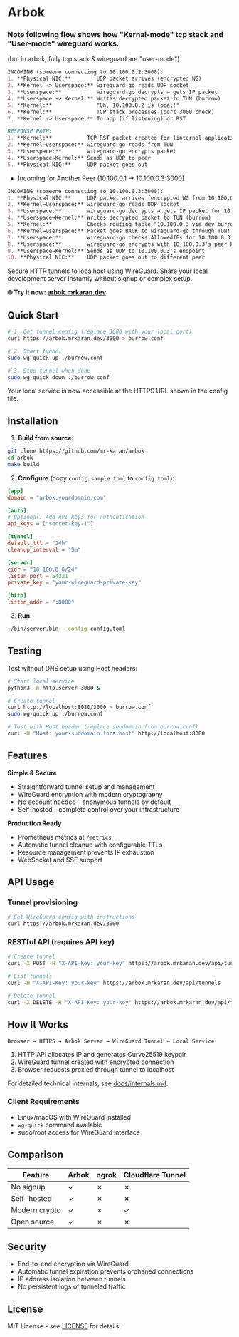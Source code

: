 # Arbok

### Note following flow shows how "Kernal-mode" tcp stack and "User-mode" wireguard works. 
(but in arbok, fully tcp stack & wireguard are "user-mode")
```md
INCOMING (someone connecting to 10.100.0.2:3000):
1. **Physical NIC:**        UDP packet arrives (encrypted WG)
2. **Kernel -> Userspace:** wireguard-go reads UDP socket
3. **Userspace:**           wireguard-go decrypts → gets IP packet
4. **Userspace -> Kernel:** Writes decrypted packet to TUN (burrow)
5. **Kernel:**              "Oh, 10.100.0.2 is local!" 
6. **Kernel:**              TCP stack processes (port 3000 check)
7. **Kernel -> Userspace:** To app (if listening) or RST
```

```md
RESPONSE PATH:
1. **Kernel:**           TCP RST packet created for (internal application)→10.100.0.1
2. **Kernel→Userspace:** wireguard-go reads from TUN
3. **Userspace:**        wireguard-go encrypts packet
4. **Userspace→Kernel:** Sends as UDP to peer
5. **Physical NIC:**     UDP packet goes out
```

- Incoming for Another Peer (10.100.0.1 → 10.100.0.3:3000)
```md
INCOMING (someone connecting to 10.100.0.3:3000):
1. **Physical NIC:**     UDP packet arrives (encrypted WG from 10.100.0.1)
2. **Kernel→Userspace:** wireguard-go reads UDP socket
3. **Userspace:**        wireguard-go decrypts → gets IP packet for 10.100.0.3
4. **Userspace→Kernel:** Writes decrypted packet to TUN (burrow)
5. **Kernel:**           Checks routing table "10.100.0.3 via dev burrow"
6. **Kernel→Userspace:** Packet goes BACK to wireguard-go through TUN!
7. **Userspace:**        wireguard-go checks AllowedIPs for 10.100.0.3
8. **Userspace:**        wireguard-go encrypts with 10.100.0.3's peer key
9. **Userspace→Kernel:** Sends as UDP to 10.100.0.3's endpoint
10. **Physical NIC:**    UDP packet goes out to different peer
```

Secure HTTP tunnels to localhost using WireGuard. Share your local development server instantly without signup or complex setup.

**🌐 Try it now: [arbok.mrkaran.dev](https://arbok.mrkaran.dev)**

## Quick Start

```bash
# 1. Get tunnel config (replace 3000 with your local port)
curl https://arbok.mrkaran.dev/3000 > burrow.conf

# 2. Start tunnel
sudo wg-quick up ./burrow.conf

# 3. Stop tunnel when done
sudo wg-quick down ./burrow.conf
```

Your local service is now accessible at the HTTPS URL shown in the config file.

## Installation

1. **Build from source:**
```bash
git clone https://github.com/mr-karan/arbok
cd arbok
make build
```

2. **Configure** (copy `config.sample.toml` to `config.toml`):
```toml
[app]
domain = "arbok.yourdomain.com"

[auth]
# Optional: Add API keys for authentication
api_keys = ["secret-key-1"]

[tunnel]
default_ttl = "24h"
cleanup_interval = "5m"

[server]
cidr = "10.100.0.0/24"
listen_port = 54321
private_key = "your-wireguard-private-key"

[http]
listen_addr = ":8080"
```

3. **Run**:
```bash
./bin/server.bin --config config.toml
```

## Testing

Test without DNS setup using Host headers:

```bash
# Start local service
python3 -m http.server 3000 &

# Create tunnel
curl http://localhost:8080/3000 > burrow.conf
sudo wg-quick up ./burrow.conf

# Test with Host header (replace subdomain from burrow.conf)
curl -H "Host: your-subdomain.localhost" http://localhost:8080
```

## Features

**Simple & Secure**
- Straightforward tunnel setup and management
- WireGuard encryption with modern cryptography
- No account needed - anonymous tunnels by default
- Self-hosted - complete control over your infrastructure

**Production Ready**
- Prometheus metrics at `/metrics`
- Automatic tunnel cleanup with configurable TTLs  
- Resource management prevents IP exhaustion
- WebSocket and SSE support

## API Usage

### Tunnel provisioning
```bash
# Get WireGuard config with instructions
curl https://arbok.mrkaran.dev/3000
```

### RESTful API (requires API key)
```bash
# Create tunnel
curl -X POST -H "X-API-Key: your-key" https://arbok.mrkaran.dev/api/tunnel/3000

# List tunnels
curl -H "X-API-Key: your-key" https://arbok.mrkaran.dev/api/tunnels

# Delete tunnel
curl -X DELETE -H "X-API-Key: your-key" https://arbok.mrkaran.dev/api/tunnel/{id}
```

## How It Works

```
Browser → HTTPS → Arbok Server → WireGuard Tunnel → Local Service
```

1. HTTP API allocates IP and generates Curve25519 keypair
2. WireGuard tunnel created with encrypted connection
3. Browser requests proxied through tunnel to localhost

For detailed technical internals, see [docs/internals.md](docs/internals.md).

### Client Requirements

- Linux/macOS with WireGuard installed
- `wg-quick` command available  
- sudo/root access for WireGuard interface

## Comparison

| Feature | Arbok | ngrok | Cloudflare Tunnel |
|---------|-------|-------|-------------------|
| No signup | ✓ | ✗ | ✗ |
| Self-hosted | ✓ | ✗ | ✗ |
| Modern crypto | ✓ | ✗ | ✓ |
| Open source | ✓ | ✗ | ✗ |

## Security

- End-to-end encryption via WireGuard
- Automatic tunnel expiration prevents orphaned connections
- IP address isolation between tunnels
- No persistent logs of tunneled traffic

## License

MIT License - see [LICENSE](LICENSE) for details.
